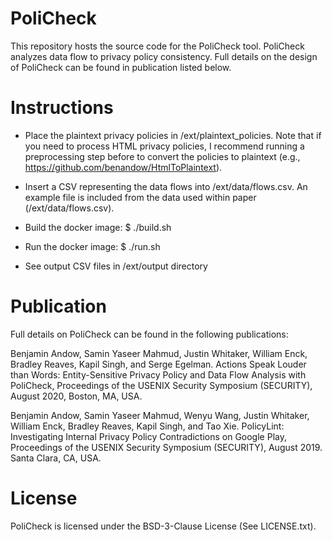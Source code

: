 # PoliCheck


This repository hosts the source code for the PoliCheck tool. PoliCheck analyzes data flow to privacy policy consistency. Full details on the design of PoliCheck can be found in publication listed below.

# Instructions

* Place the plaintext privacy policies in /ext/plaintext\_policies. Note that if you need to process HTML privacy policies, I recommend running a preprocessing step before to convert the policies to plaintext (e.g., https://github.com/benandow/HtmlToPlaintext).

* Insert a CSV representing the data flows into /ext/data/flows.csv. An example file is included from the data used within paper (/ext/data/flows.csv).

* Build the docker image: $ ./build.sh

* Run the docker image: $ ./run.sh

* See output CSV files in /ext/output directory

# Publication

Full details on PoliCheck can be found in the following publications:

Benjamin Andow, Samin Yaseer Mahmud, Justin Whitaker, William Enck, Bradley Reaves, Kapil Singh, and Serge Egelman. Actions Speak Louder than Words: Entity-Sensitive Privacy Policy and Data Flow Analysis with PoliCheck, Proceedings of the USENIX Security Symposium (SECURITY), August 2020, Boston, MA, USA.

Benjamin Andow, Samin Yaseer Mahmud, Wenyu Wang, Justin Whitaker, William Enck, Bradley Reaves, Kapil Singh, and Tao Xie. PolicyLint: Investigating Internal Privacy Policy Contradictions on Google Play, Proceedings of the USENIX Security Symposium (SECURITY), August 2019. Santa Clara, CA, USA.


# License

PoliCheck is licensed under the BSD-3-Clause License (See LICENSE.txt).
